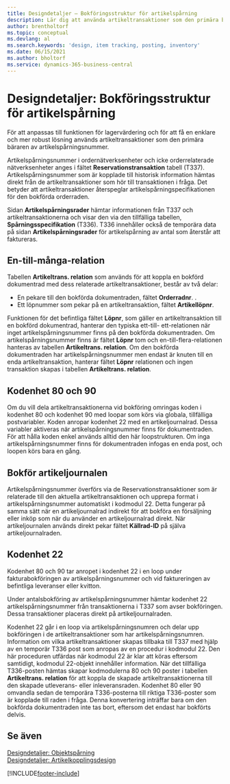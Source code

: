 ```yaml
---
title: Designdetaljer – Bokföringsstruktur för artikelspårning
description: Lär dig att använda artikeltransaktioner som den primära bäraren av artikelspårningsnummer i Bokföringsstruktur för artikelspårning.
author: brentholtorf
ms.topic: conceptual
ms.devlang: al
ms.search.keywords: 'design, item tracking, posting, inventory'
ms.date: 06/15/2021
ms.author: bholtorf
ms.service: dynamics-365-business-central
---
```

# <a name="design-details-item-tracking-posting-structure"></a>Designdetaljer: Bokföringsstruktur för artikelspårning
För att anpassas till funktionen för lagervärdering och för att få en enklare och mer robust lösning används artikeltransaktioner som den primära bäraren av artikelspårningsnummer.  
  
Artikelspårningsnummer i ordernätverksenheter och icke orderrelaterade nätverksenheter anges i fältet **Reservationstransaktion** tabell (T337). Artikelspårningsnummer som är kopplade till historisk information hämtas direkt från de artikeltransaktioner som hör till transaktionen i fråga. Det betyder att artikeltransaktioner återspeglar artikelspårningspecifikationen för den bokförda orderraden.  
  
Sidan **Artikelspårningsrader** hämtar informationen från T337 och artikeltransaktionerna och visar den via den tillfälliga tabellen, **Spårningsspecifikation** (T336). T336 innehåller också de temporära data på sidan **Artikelspårningsrader** för artikelspårning av antal som återstår att faktureras.  
  
## <a name="one-to-many-relation"></a>En-till-många-relation
Tabellen **Artikeltrans. relation** som används för att koppla en bokförd dokumentrad med dess relaterade artikeltransaktioner, består av två delar:  
  
* En pekare till den bokförda dokumentraden, fältet **Orderradnr**. .  
* Ett löpnummer som pekar på en artikeltransaktion, fältet **Artikellöpnr**.  
  
Funktionen för det befintliga fältet **Löpnr**, som gäller en artikeltransaktion till en bokförd dokumentrad, hanterar den typiska ett-till- ett-relationen när inget artikelspårningsnummer finns på den bokförda dokumentraden. Om artikelspårningsnummer finns är fältet **Löpnr** tom och en-till-flera-relationen hanteras av tabellen **Artikeltrans. relation**. Om den bokförda dokumentraden har artikelspårningsnummer men endast är knuten till en enda artikeltransaktion, hanterar fältet **Löpnr** relationen och ingen transaktion skapas i tabellen **Artikeltrans. relation**.  
  
## <a name="codeunits-80-and-90"></a>Kodenhet 80 och 90
Om du vill dela artikeltransaktionerna vid bokföring omringas koden i kodenhet 80 och kodenhet 90 med loopar som körs via globala, tillfälliga postvariabler. Koden anropar kodenhet 22 med en artikeljournalrad. Dessa variabler aktiveras när artikelspårningsnummer finns för dokumentraden. För att hålla koden enkel används alltid den här loopstrukturen. Om inga artikelspårningsnummer finns för dokumentraden infogas en enda post, och loopen körs bara en gång.  
  
## <a name="posting-the-item-journal"></a>Bokför artikeljournalen
Artikelspårningsnummer överförs via de Reservationstransaktioner som är relaterade till den aktuella artikeltransaktionen och upprepa format i artikelspårningsnummer automatiskt i kodmodul 22. Detta fungerar på samma sätt när en artikeljournalrad indirekt för att bokföra en försäljning eller inköp som när du använder en artikeljournalrad direkt. När artikeljournalen används direkt pekar fältet **Källrad-ID** på själva artikeljournalraden.  
  
## <a name="code-unit-22"></a>Kodenhet 22
Kodenhet 80 och 90 tar anropet i kodenhet 22 i en loop under fakturabokföringen av artikelspårningsnummer och vid faktureringen av befintliga leveranser eller kvitton.  
  
Under antalsbokföring av artikelspårningsnummer hämtar kodenhet 22 artikelspårningsnummer från transaktionerna i T337 som avser bokföringen. Dessa transaktioner placeras direkt på artikeljournalraden.  
  
Kodenhet 22 går i en loop via artikelspårningsnumren och delar upp bokföringen i de artikeltransaktioner som har artikelspårningsnumren. Information om vilka artikeltransaktioner skapas tillbaka till T337 med hjälp av en temporär T336 post som anropas av en procedur i kodmodul 22. Den här proceduren utfärdas när kodmodul 22 är klar att köras eftersom samtidigt, kodmodul 22-objekt innehåller information. När det tillfälliga T336-posten hämtas skapar kodmodulerna 80 och 90 poster i tabellen **Artikeltrans. relation** för att koppla de skapade artikeltransaktionerna till den skapade utleverans- eller inleveransraden. Kodenhet 80 eller 90 omvandla sedan de temporära T336-posterna till riktiga T336-poster som är kopplade till raden i fråga. Denna konvertering inträffar bara om den bokförda dokumentraden inte tas bort, eftersom det endast har bokförts delvis.  
  
## <a name="see-also"></a>Se även
[Designdetaljer: Objektspårning](design-details-item-tracking.md)   
[Designdetaljer: Artikelkopplingsdesign](design-details-item-tracking-design.md)

[!INCLUDE[footer-include](includes/footer-banner.md)]
